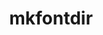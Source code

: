 ---
title: "mkfontdir"
layout: cache
categories: [package, develop]
meta: {"compilers": ["gcc@=10.2.1", "gcc@=10.5.0", "gcc@=11.1.0", "gcc@=11.4.0", "gcc@=13.3.0", "oneapi@=2024.2.1"], "num_specs": 33, "num_specs_by_stack": {"data-vis-sdk": 6, "developer-tools-aarch64-linux-gnu": 6, "developer-tools-manylinux2014": 1, "developer-tools-x86_64_v3-linux-gnu": 5, "e4s": 5, "e4s-oneapi": 5, "hep": 5, "root": 33}, "oss": ["centos7", "rhel8", "ubuntu20.04", "ubuntu22.04"], "platforms": ["linux"], "stacks": ["data-vis-sdk", "developer-tools-aarch64-linux-gnu", "developer-tools-manylinux2014", "developer-tools-x86_64_v3-linux-gnu", "e4s", "e4s-oneapi", "hep", "root"], "targets": ["aarch64", "x86_64_v3"], "versions": ["1.0.7"]}
spec_details: [{"compiler": "gcc@=10.2.1", "hash": "uoxtxvj5gzy7pser4gbo5tgqbp7kf3mu", "os": "centos7", "platform": "linux", "size": "-", "stacks": ["developer-tools-manylinux2014", "root"], "tarball": "https://binaries.spack.io/develop/build_cache/linux-centos7-x86_64_v3/gcc-10.2.1/mkfontdir-1.0.7/linux-centos7-x86_64_v3-gcc-10.2.1-mkfontdir-1.0.7-uoxtxvj5gzy7pser4gbo5tgqbp7kf3mu.spack", "target": "x86_64_v3", "variants": ["build_system=autotools"], "versions": ["1.0.7"]}, {"compiler": "gcc@=10.5.0", "hash": "bjz4n7a7cnxsxvliokancyp57q3mrsiu", "os": "centos7", "platform": "linux", "size": "-", "stacks": ["developer-tools-x86_64_v3-linux-gnu", "root"], "tarball": "https://binaries.spack.io/develop/build_cache/linux-centos7-x86_64_v3/gcc-10.5.0/mkfontdir-1.0.7/linux-centos7-x86_64_v3-gcc-10.5.0-mkfontdir-1.0.7-bjz4n7a7cnxsxvliokancyp57q3mrsiu.spack", "target": "x86_64_v3", "variants": ["build_system=autotools"], "versions": ["1.0.7"]}, {"compiler": "gcc@=10.5.0", "hash": "ykbhrxxmttwljdus4hcxrpekwp5pet4h", "os": "centos7", "platform": "linux", "size": "-", "stacks": ["developer-tools-x86_64_v3-linux-gnu", "root"], "tarball": "https://binaries.spack.io/develop/build_cache/linux-centos7-x86_64_v3/gcc-10.5.0/mkfontdir-1.0.7/linux-centos7-x86_64_v3-gcc-10.5.0-mkfontdir-1.0.7-ykbhrxxmttwljdus4hcxrpekwp5pet4h.spack", "target": "x86_64_v3", "variants": ["build_system=autotools"], "versions": ["1.0.7"]}, {"compiler": "gcc@=10.5.0", "hash": "w7jr2frpd2qtifo35dbkwwmafuh5wcca", "os": "centos7", "platform": "linux", "size": "-", "stacks": ["developer-tools-x86_64_v3-linux-gnu", "root"], "tarball": "https://binaries.spack.io/develop/build_cache/linux-centos7-x86_64_v3/gcc-10.5.0/mkfontdir-1.0.7/linux-centos7-x86_64_v3-gcc-10.5.0-mkfontdir-1.0.7-w7jr2frpd2qtifo35dbkwwmafuh5wcca.spack", "target": "x86_64_v3", "variants": ["build_system=autotools"], "versions": ["1.0.7"]}, {"compiler": "gcc@=10.5.0", "hash": "xvkg7uodji7bxty6kh7wg7vjhsv626jg", "os": "centos7", "platform": "linux", "size": "-", "stacks": ["developer-tools-x86_64_v3-linux-gnu", "root"], "tarball": "https://binaries.spack.io/develop/build_cache/linux-centos7-x86_64_v3/gcc-10.5.0/mkfontdir-1.0.7/linux-centos7-x86_64_v3-gcc-10.5.0-mkfontdir-1.0.7-xvkg7uodji7bxty6kh7wg7vjhsv626jg.spack", "target": "x86_64_v3", "variants": ["build_system=autotools"], "versions": ["1.0.7"]}, {"compiler": "gcc@=10.5.0", "hash": "docftuv5q4ribnrztdb6nmoh3headn3h", "os": "centos7", "platform": "linux", "size": "-", "stacks": ["developer-tools-x86_64_v3-linux-gnu", "root"], "tarball": "https://binaries.spack.io/develop/build_cache/linux-centos7-x86_64_v3/gcc-10.5.0/mkfontdir-1.0.7/linux-centos7-x86_64_v3-gcc-10.5.0-mkfontdir-1.0.7-docftuv5q4ribnrztdb6nmoh3headn3h.spack", "target": "x86_64_v3", "variants": ["build_system=autotools"], "versions": ["1.0.7"]}, {"compiler": "gcc@=13.3.0", "hash": "4blqufszjqve7uhfrp4uuyebgjala2u5", "os": "rhel8", "platform": "linux", "size": "-", "stacks": ["developer-tools-aarch64-linux-gnu", "root"], "tarball": "https://binaries.spack.io/develop/build_cache/linux-rhel8-aarch64/gcc-13.3.0/mkfontdir-1.0.7/linux-rhel8-aarch64-gcc-13.3.0-mkfontdir-1.0.7-4blqufszjqve7uhfrp4uuyebgjala2u5.spack", "target": "aarch64", "variants": ["build_system=autotools"], "versions": ["1.0.7"]}, {"compiler": "gcc@=13.3.0", "hash": "ss2tlq7nuqbi42kvuf7nrfoljtbt7hcx", "os": "rhel8", "platform": "linux", "size": "-", "stacks": ["developer-tools-aarch64-linux-gnu", "root"], "tarball": "https://binaries.spack.io/develop/build_cache/linux-rhel8-aarch64/gcc-13.3.0/mkfontdir-1.0.7/linux-rhel8-aarch64-gcc-13.3.0-mkfontdir-1.0.7-ss2tlq7nuqbi42kvuf7nrfoljtbt7hcx.spack", "target": "aarch64", "variants": ["build_system=autotools"], "versions": ["1.0.7"]}, {"compiler": "gcc@=13.3.0", "hash": "syv3xdbs2ikbsbfap5vroa4lsk7gga22", "os": "rhel8", "platform": "linux", "size": "-", "stacks": ["developer-tools-aarch64-linux-gnu", "root"], "tarball": "https://binaries.spack.io/develop/build_cache/linux-rhel8-aarch64/gcc-13.3.0/mkfontdir-1.0.7/linux-rhel8-aarch64-gcc-13.3.0-mkfontdir-1.0.7-syv3xdbs2ikbsbfap5vroa4lsk7gga22.spack", "target": "aarch64", "variants": ["build_system=autotools"], "versions": ["1.0.7"]}, {"compiler": "gcc@=13.3.0", "hash": "r3hns37xizxnyuqtsd4glhbggwzqfjj7", "os": "rhel8", "platform": "linux", "size": "-", "stacks": ["developer-tools-aarch64-linux-gnu", "root"], "tarball": "https://binaries.spack.io/develop/build_cache/linux-rhel8-aarch64/gcc-13.3.0/mkfontdir-1.0.7/linux-rhel8-aarch64-gcc-13.3.0-mkfontdir-1.0.7-r3hns37xizxnyuqtsd4glhbggwzqfjj7.spack", "target": "aarch64", "variants": ["build_system=autotools"], "versions": ["1.0.7"]}, {"compiler": "gcc@=13.3.0", "hash": "tz33gklqwkw3r4sljjunijmbvtly4uzz", "os": "rhel8", "platform": "linux", "size": "-", "stacks": ["developer-tools-aarch64-linux-gnu", "root"], "tarball": "https://binaries.spack.io/develop/build_cache/linux-rhel8-aarch64/gcc-13.3.0/mkfontdir-1.0.7/linux-rhel8-aarch64-gcc-13.3.0-mkfontdir-1.0.7-tz33gklqwkw3r4sljjunijmbvtly4uzz.spack", "target": "aarch64", "variants": ["build_system=autotools"], "versions": ["1.0.7"]}, {"compiler": "gcc@=13.3.0", "hash": "2biha7dyv2kfenhqfx6cdas2bxl2d5fq", "os": "rhel8", "platform": "linux", "size": "-", "stacks": ["developer-tools-aarch64-linux-gnu", "root"], "tarball": "https://binaries.spack.io/develop/build_cache/linux-rhel8-aarch64/gcc-13.3.0/mkfontdir-1.0.7/linux-rhel8-aarch64-gcc-13.3.0-mkfontdir-1.0.7-2biha7dyv2kfenhqfx6cdas2bxl2d5fq.spack", "target": "aarch64", "variants": ["build_system=autotools"], "versions": ["1.0.7"]}, {"compiler": "gcc@=11.1.0", "hash": "jor3o7ylod2asqhb7qyb54sjjeufjqwz", "os": "ubuntu20.04", "platform": "linux", "size": "-", "stacks": ["data-vis-sdk", "root"], "tarball": "https://binaries.spack.io/develop/build_cache/linux-ubuntu20.04-x86_64_v3/gcc-11.1.0/mkfontdir-1.0.7/linux-ubuntu20.04-x86_64_v3-gcc-11.1.0-mkfontdir-1.0.7-jor3o7ylod2asqhb7qyb54sjjeufjqwz.spack", "target": "x86_64_v3", "variants": ["build_system=autotools"], "versions": ["1.0.7"]}, {"compiler": "gcc@=11.1.0", "hash": "7xzhl5crwxech4qyt6wedebgh2as5xnv", "os": "ubuntu20.04", "platform": "linux", "size": "-", "stacks": ["data-vis-sdk", "root"], "tarball": "https://binaries.spack.io/develop/build_cache/linux-ubuntu20.04-x86_64_v3/gcc-11.1.0/mkfontdir-1.0.7/linux-ubuntu20.04-x86_64_v3-gcc-11.1.0-mkfontdir-1.0.7-7xzhl5crwxech4qyt6wedebgh2as5xnv.spack", "target": "x86_64_v3", "variants": ["build_system=autotools"], "versions": ["1.0.7"]}, {"compiler": "gcc@=11.1.0", "hash": "rex6dnnnksb7i4gdwh3axawx3fmjgm4c", "os": "ubuntu20.04", "platform": "linux", "size": "-", "stacks": ["data-vis-sdk", "root"], "tarball": "https://binaries.spack.io/develop/build_cache/linux-ubuntu20.04-x86_64_v3/gcc-11.1.0/mkfontdir-1.0.7/linux-ubuntu20.04-x86_64_v3-gcc-11.1.0-mkfontdir-1.0.7-rex6dnnnksb7i4gdwh3axawx3fmjgm4c.spack", "target": "x86_64_v3", "variants": ["build_system=autotools"], "versions": ["1.0.7"]}, {"compiler": "gcc@=11.1.0", "hash": "rmzg5xsmdezp7jctgu56bh7edlhmfbmy", "os": "ubuntu20.04", "platform": "linux", "size": "-", "stacks": ["data-vis-sdk", "root"], "tarball": "https://binaries.spack.io/develop/build_cache/linux-ubuntu20.04-x86_64_v3/gcc-11.1.0/mkfontdir-1.0.7/linux-ubuntu20.04-x86_64_v3-gcc-11.1.0-mkfontdir-1.0.7-rmzg5xsmdezp7jctgu56bh7edlhmfbmy.spack", "target": "x86_64_v3", "variants": ["build_system=autotools"], "versions": ["1.0.7"]}, {"compiler": "gcc@=11.1.0", "hash": "qdrducjdrieqlpypkfmljvjd5zn4vdpi", "os": "ubuntu20.04", "platform": "linux", "size": "-", "stacks": ["data-vis-sdk", "root"], "tarball": "https://binaries.spack.io/develop/build_cache/linux-ubuntu20.04-x86_64_v3/gcc-11.1.0/mkfontdir-1.0.7/linux-ubuntu20.04-x86_64_v3-gcc-11.1.0-mkfontdir-1.0.7-qdrducjdrieqlpypkfmljvjd5zn4vdpi.spack", "target": "x86_64_v3", "variants": ["build_system=autotools"], "versions": ["1.0.7"]}, {"compiler": "gcc@=11.1.0", "hash": "odaufyk6zfmbauixx477ud3mmcjeuu7m", "os": "ubuntu20.04", "platform": "linux", "size": "-", "stacks": ["data-vis-sdk", "root"], "tarball": "https://binaries.spack.io/develop/build_cache/linux-ubuntu20.04-x86_64_v3/gcc-11.1.0/mkfontdir-1.0.7/linux-ubuntu20.04-x86_64_v3-gcc-11.1.0-mkfontdir-1.0.7-odaufyk6zfmbauixx477ud3mmcjeuu7m.spack", "target": "x86_64_v3", "variants": ["build_system=autotools"], "versions": ["1.0.7"]}, {"compiler": "gcc@=11.4.0", "hash": "bn2wrmadgjwv6oi2tpv3zr5hp4md35li", "os": "ubuntu22.04", "platform": "linux", "size": "-", "stacks": ["hep", "root"], "tarball": "https://binaries.spack.io/develop/build_cache/linux-ubuntu22.04-x86_64_v3/gcc-11.4.0/mkfontdir-1.0.7/linux-ubuntu22.04-x86_64_v3-gcc-11.4.0-mkfontdir-1.0.7-bn2wrmadgjwv6oi2tpv3zr5hp4md35li.spack", "target": "x86_64_v3", "variants": ["build_system=autotools"], "versions": ["1.0.7"]}, {"compiler": "gcc@=11.4.0", "hash": "6fzyz7xba3nkny4nyyprbfvmoypz7hwv", "os": "ubuntu22.04", "platform": "linux", "size": "-", "stacks": ["hep", "root"], "tarball": "https://binaries.spack.io/develop/build_cache/linux-ubuntu22.04-x86_64_v3/gcc-11.4.0/mkfontdir-1.0.7/linux-ubuntu22.04-x86_64_v3-gcc-11.4.0-mkfontdir-1.0.7-6fzyz7xba3nkny4nyyprbfvmoypz7hwv.spack", "target": "x86_64_v3", "variants": ["build_system=autotools"], "versions": ["1.0.7"]}, {"compiler": "gcc@=11.4.0", "hash": "csaxzrc4maz2cesnpyfdcfkuizqiwfwl", "os": "ubuntu22.04", "platform": "linux", "size": "-", "stacks": ["hep", "root"], "tarball": "https://binaries.spack.io/develop/build_cache/linux-ubuntu22.04-x86_64_v3/gcc-11.4.0/mkfontdir-1.0.7/linux-ubuntu22.04-x86_64_v3-gcc-11.4.0-mkfontdir-1.0.7-csaxzrc4maz2cesnpyfdcfkuizqiwfwl.spack", "target": "x86_64_v3", "variants": ["build_system=autotools"], "versions": ["1.0.7"]}, {"compiler": "gcc@=11.4.0", "hash": "uibonbrmkc6egajwulfdvw3yueusxkpy", "os": "ubuntu22.04", "platform": "linux", "size": "-", "stacks": ["hep", "root"], "tarball": "https://binaries.spack.io/develop/build_cache/linux-ubuntu22.04-x86_64_v3/gcc-11.4.0/mkfontdir-1.0.7/linux-ubuntu22.04-x86_64_v3-gcc-11.4.0-mkfontdir-1.0.7-uibonbrmkc6egajwulfdvw3yueusxkpy.spack", "target": "x86_64_v3", "variants": ["build_system=autotools"], "versions": ["1.0.7"]}, {"compiler": "gcc@=11.4.0", "hash": "ofeclzjeijpf32sma5ov4m7i6ujm62nh", "os": "ubuntu22.04", "platform": "linux", "size": "-", "stacks": ["hep", "root"], "tarball": "https://binaries.spack.io/develop/build_cache/linux-ubuntu22.04-x86_64_v3/gcc-11.4.0/mkfontdir-1.0.7/linux-ubuntu22.04-x86_64_v3-gcc-11.4.0-mkfontdir-1.0.7-ofeclzjeijpf32sma5ov4m7i6ujm62nh.spack", "target": "x86_64_v3", "variants": ["build_system=autotools"], "versions": ["1.0.7"]}, {"compiler": "gcc@=11.4.0", "hash": "mj3qg7vi3js4xb7iesgtzhhgj7lfkndy", "os": "ubuntu22.04", "platform": "linux", "size": "-", "stacks": ["e4s", "root"], "tarball": "https://binaries.spack.io/develop/build_cache/linux-ubuntu22.04-x86_64_v3/gcc-11.4.0/mkfontdir-1.0.7/linux-ubuntu22.04-x86_64_v3-gcc-11.4.0-mkfontdir-1.0.7-mj3qg7vi3js4xb7iesgtzhhgj7lfkndy.spack", "target": "x86_64_v3", "variants": ["build_system=autotools"], "versions": ["1.0.7"]}, {"compiler": "gcc@=11.4.0", "hash": "oejljie4okunek6zs5krdth33klnjeg5", "os": "ubuntu22.04", "platform": "linux", "size": "-", "stacks": ["e4s", "root"], "tarball": "https://binaries.spack.io/develop/build_cache/linux-ubuntu22.04-x86_64_v3/gcc-11.4.0/mkfontdir-1.0.7/linux-ubuntu22.04-x86_64_v3-gcc-11.4.0-mkfontdir-1.0.7-oejljie4okunek6zs5krdth33klnjeg5.spack", "target": "x86_64_v3", "variants": ["build_system=autotools"], "versions": ["1.0.7"]}, {"compiler": "gcc@=11.4.0", "hash": "bnbotsfsrvq5tueblmhh7rfaac34gfwu", "os": "ubuntu22.04", "platform": "linux", "size": "-", "stacks": ["e4s", "root"], "tarball": "https://binaries.spack.io/develop/build_cache/linux-ubuntu22.04-x86_64_v3/gcc-11.4.0/mkfontdir-1.0.7/linux-ubuntu22.04-x86_64_v3-gcc-11.4.0-mkfontdir-1.0.7-bnbotsfsrvq5tueblmhh7rfaac34gfwu.spack", "target": "x86_64_v3", "variants": ["build_system=autotools"], "versions": ["1.0.7"]}, {"compiler": "gcc@=11.4.0", "hash": "o4x2xhgsdeqmhlxt6kpu22jilk2du36b", "os": "ubuntu22.04", "platform": "linux", "size": "-", "stacks": ["e4s", "root"], "tarball": "https://binaries.spack.io/develop/build_cache/linux-ubuntu22.04-x86_64_v3/gcc-11.4.0/mkfontdir-1.0.7/linux-ubuntu22.04-x86_64_v3-gcc-11.4.0-mkfontdir-1.0.7-o4x2xhgsdeqmhlxt6kpu22jilk2du36b.spack", "target": "x86_64_v3", "variants": ["build_system=autotools"], "versions": ["1.0.7"]}, {"compiler": "gcc@=11.4.0", "hash": "34jedtupjna352zrsuvlantal5q5buxm", "os": "ubuntu22.04", "platform": "linux", "size": "-", "stacks": ["e4s", "root"], "tarball": "https://binaries.spack.io/develop/build_cache/linux-ubuntu22.04-x86_64_v3/gcc-11.4.0/mkfontdir-1.0.7/linux-ubuntu22.04-x86_64_v3-gcc-11.4.0-mkfontdir-1.0.7-34jedtupjna352zrsuvlantal5q5buxm.spack", "target": "x86_64_v3", "variants": ["build_system=autotools"], "versions": ["1.0.7"]}, {"compiler": "oneapi@=2024.2.1", "hash": "mothbchks4db3bx6mrljv7arwwwt4blf", "os": "ubuntu22.04", "platform": "linux", "size": "-", "stacks": ["e4s-oneapi", "root"], "tarball": "https://binaries.spack.io/develop/build_cache/linux-ubuntu22.04-x86_64_v3/oneapi-2024.2.1/mkfontdir-1.0.7/linux-ubuntu22.04-x86_64_v3-oneapi-2024.2.1-mkfontdir-1.0.7-mothbchks4db3bx6mrljv7arwwwt4blf.spack", "target": "x86_64_v3", "variants": ["build_system=autotools"], "versions": ["1.0.7"]}, {"compiler": "oneapi@=2024.2.1", "hash": "qgzpeu4abysxxk2artygxfnbd3iqpaiv", "os": "ubuntu22.04", "platform": "linux", "size": "-", "stacks": ["e4s-oneapi", "root"], "tarball": "https://binaries.spack.io/develop/build_cache/linux-ubuntu22.04-x86_64_v3/oneapi-2024.2.1/mkfontdir-1.0.7/linux-ubuntu22.04-x86_64_v3-oneapi-2024.2.1-mkfontdir-1.0.7-qgzpeu4abysxxk2artygxfnbd3iqpaiv.spack", "target": "x86_64_v3", "variants": ["build_system=autotools"], "versions": ["1.0.7"]}, {"compiler": "oneapi@=2024.2.1", "hash": "skca2sdsazd3nd4pbowmxvuovj7tlslp", "os": "ubuntu22.04", "platform": "linux", "size": "-", "stacks": ["e4s-oneapi", "root"], "tarball": "https://binaries.spack.io/develop/build_cache/linux-ubuntu22.04-x86_64_v3/oneapi-2024.2.1/mkfontdir-1.0.7/linux-ubuntu22.04-x86_64_v3-oneapi-2024.2.1-mkfontdir-1.0.7-skca2sdsazd3nd4pbowmxvuovj7tlslp.spack", "target": "x86_64_v3", "variants": ["build_system=autotools"], "versions": ["1.0.7"]}, {"compiler": "oneapi@=2024.2.1", "hash": "bu7y3pw3ogfenortmr72r7qdyfpj3rxq", "os": "ubuntu22.04", "platform": "linux", "size": "-", "stacks": ["e4s-oneapi", "root"], "tarball": "https://binaries.spack.io/develop/build_cache/linux-ubuntu22.04-x86_64_v3/oneapi-2024.2.1/mkfontdir-1.0.7/linux-ubuntu22.04-x86_64_v3-oneapi-2024.2.1-mkfontdir-1.0.7-bu7y3pw3ogfenortmr72r7qdyfpj3rxq.spack", "target": "x86_64_v3", "variants": ["build_system=autotools"], "versions": ["1.0.7"]}, {"compiler": "oneapi@=2024.2.1", "hash": "2jx4ix4nc3b66urahuc4i6lgln3fowai", "os": "ubuntu22.04", "platform": "linux", "size": "-", "stacks": ["e4s-oneapi", "root"], "tarball": "https://binaries.spack.io/develop/build_cache/linux-ubuntu22.04-x86_64_v3/oneapi-2024.2.1/mkfontdir-1.0.7/linux-ubuntu22.04-x86_64_v3-oneapi-2024.2.1-mkfontdir-1.0.7-2jx4ix4nc3b66urahuc4i6lgln3fowai.spack", "target": "x86_64_v3", "variants": ["build_system=autotools"], "versions": ["1.0.7"]}]
---